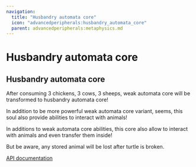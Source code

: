 ```yaml
---
navigation:
  title: "Husbandry automata core"
  icon: "advancedperipherals:husbandry_automata_core"
  parent: advancedperipherals:metaphysics.md
---
```


# Husbandry automata core

## Husbandry automata core

<ItemImage id="advancedperipherals:husbandry_automata_core" />

After consuming 3 chickens, 3 cows, 3 sheeps, weak automata core will be transformed to husbandry automata core!

In addition to be more powerful weak automata core variant, seems, this soul also provide abilities to interact with animals!

In additions to weak automata core abilities, this core also allow to interact with animals and even transfer them inside!

But be aware, any stored animal will be lost after turtle is broken.

[API documentation](https://docs.intelligence-modding.de/metaphysics/husbandry_automata/)
